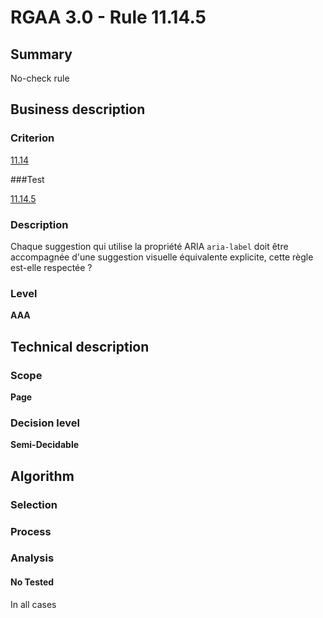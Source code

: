 # RGAA 3.0 -  Rule 11.14.5

## Summary

No-check rule

## Business description

### Criterion

[11.14](http://disic.github.io/rgaa_referentiel_en/RGAA3.0_Criteria_English_version_v1.html#crit-11-14)

###Test

[11.14.5](http://disic.github.io/rgaa_referentiel_en/RGAA3.0_Criteria_English_version_v1.html#test-11.1.4.5)

### Description

Chaque suggestion qui utilise la propri&eacute;t&eacute; ARIA `aria-label` doit &ecirc;tre accompagn&eacute;e d'une suggestion visuelle &eacute;quivalente explicite, cette r&egrave;gle est-elle respect&eacute;e ?

### Level

**AAA**

## Technical description

### Scope

**Page**

### Decision level

**Semi-Decidable**

## Algorithm

### Selection

### Process

### Analysis

#### No Tested 

In all cases
